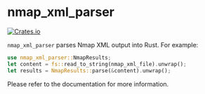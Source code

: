 # nmap_xml_parser

[![Crates.io](https://img.shields.io/crates/v/nmap_xml_parser?style=flat-square)](https://crates.io/crates/nmap_xml_parser)

`nmap_xml_parser` parses Nmap XML output into Rust. For example:

```rust
use nmap_xml_parser::NmapResults;
let content = fs::read_to_string(nmap_xml_file).unwrap();
let results = NmapResults::parse(&content).unwrap();
```

Please refer to the documentation for more information.
